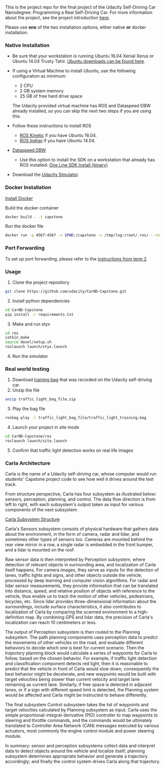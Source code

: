This is the project repo for the final project of the Udacity Self-Driving Car Nanodegree: Programming a Real Self-Driving Car. For more information about the project, see the project introduction [here](https://classroom.udacity.com/nanodegrees/nd013/parts/6047fe34-d93c-4f50-8336-b70ef10cb4b2/modules/e1a23b06-329a-4684-a717-ad476f0d8dff/lessons/462c933d-9f24-42d3-8bdc-a08a5fc866e4/concepts/5ab4b122-83e6-436d-850f-9f4d26627fd9).

Please use **one** of the two installation options, either native **or** docker installation.

### Native Installation

* Be sure that your workstation is running Ubuntu 16.04 Xenial Xerus or Ubuntu 14.04 Trusty Tahir. [Ubuntu downloads can be found here](https://www.ubuntu.com/download/desktop).
* If using a Virtual Machine to install Ubuntu, use the following configuration as minimum:
  * 2 CPU
  * 2 GB system memory
  * 25 GB of free hard drive space

  The Udacity provided virtual machine has ROS and Dataspeed DBW already installed, so you can skip the next two steps if you are using this.

* Follow these instructions to install ROS
  * [ROS Kinetic](http://wiki.ros.org/kinetic/Installation/Ubuntu) if you have Ubuntu 16.04.
  * [ROS Indigo](http://wiki.ros.org/indigo/Installation/Ubuntu) if you have Ubuntu 14.04.
* [Dataspeed DBW](https://bitbucket.org/DataspeedInc/dbw_mkz_ros)
  * Use this option to install the SDK on a workstation that already has ROS installed: [One Line SDK Install (binary)](https://bitbucket.org/DataspeedInc/dbw_mkz_ros/src/81e63fcc335d7b64139d7482017d6a97b405e250/ROS_SETUP.md?fileviewer=file-view-default)
* Download the [Udacity Simulator](https://github.com/udacity/CarND-Capstone/releases).

### Docker Installation
[Install Docker](https://docs.docker.com/engine/installation/)

Build the docker container
```bash
docker build . -t capstone
```

Run the docker file
```bash
docker run -p 4567:4567 -v $PWD:/capstone -v /tmp/log:/root/.ros/ --rm -it capstone
```

### Port Forwarding
To set up port forwarding, please refer to the [instructions from term 2](https://classroom.udacity.com/nanodegrees/nd013/parts/40f38239-66b6-46ec-ae68-03afd8a601c8/modules/0949fca6-b379-42af-a919-ee50aa304e6a/lessons/f758c44c-5e40-4e01-93b5-1a82aa4e044f/concepts/16cf4a78-4fc7-49e1-8621-3450ca938b77)

### Usage

1. Clone the project repository
```bash
git clone https://github.com/udacity/CarND-Capstone.git
```

2. Install python dependencies
```bash
cd CarND-Capstone
pip install -r requirements.txt
```
3. Make and run styx
```bash
cd ros
catkin_make
source devel/setup.sh
roslaunch launch/styx.launch
```
4. Run the simulator

### Real world testing
1. Download [training bag](https://s3-us-west-1.amazonaws.com/udacity-selfdrivingcar/traffic_light_bag_file.zip) that was recorded on the Udacity self-driving car.
2. Unzip the file
```bash
unzip traffic_light_bag_file.zip
```
3. Play the bag file
```bash
rosbag play -l traffic_light_bag_file/traffic_light_training.bag
```
4. Launch your project in site mode
```bash
cd CarND-Capstone/ros
roslaunch launch/site.launch
```
5. Confirm that traffic light detection works on real life images

### Carla Architecture
Carla is the name of a Udacity self-driving car, whose computer would run students' Capstone project code to see how well it drives around the test track.

From structure perspective, Carla has four subsystem as illustrated below: sensors, perception, planning, and control. The data flow direction is from left to right, with each subsystem's output taken as input for various components of the next subsystem.

[Carla Subsystem Structure](imgs/Carla_subsystems_structure.png "Subsystems")

Carla's Sensors subsystem consists of physical hardware that gathers data about the environment, in the form of camera, radar and lidar, and sometimes other types of sensors too. Cameras are mounted behind the rear view mirror in a row, a single radar is embedded in the front bumper, and a lidar is mounted on the roof. 

Raw sensor data is then interpreted by Perception subsystem, where detection of relevant objects in surrounding area, and localization of Carla itself happens. For camera images, they serve as inputs for the detection of lanes, traffic lights and signs, and other objects outside the vehicle, processed by deep learning and computer vision algorithms. For radar and lidar sensor measurements, they provide information that can be translated into distance, speed, and relative position of objects with reference to the vehicle, thus enable us to track the motion of other vehicles, pedestrians, bicycles, etc. Since lidar provides three-dimensional information about the surroundings, include surface characteristics, it also contributes to localization of Carla by comparing the scanned environment to a high-definition map. By combining GPS and lidar data, the precision of Carla's localization can reach 10 centimeters or less.

The output of Perception subsystem is then routed to the Planning subsystem. The path planning components uses perception data to predict the movements of other vehicles on the road, and evaluate different behaviors to decide which one is best for current scenario. Then the trajectory planning block would calculate a series of waypoints for Carla to follow, based on the chosen behavior. For example, if traffic light detection and classification component detects red light, then it is reasonable to predict that the vehicle in front of Carla would slow down, consequently the best behavior might be decelerate, and new waypoints would be built with target velocities being slower than current velocity and target lane remaining as current lane. Similarly, if free space is detected in adjacent lanes, or if a sign with different speed limit is detected, the Planning system would be affected and Carla might be instructed to behave differently.

The final subsystem Control subsystem takes the list of waypoints and target velocities calculated by Planning subsystem as input. Carla uses the simple proportional-integral-derivative (PID) controller to map waypoints to steering and throttle commands, and the commands would be ultimately translated to Controller Area Network (CAN) messages executed by various actuators, most commonly the engine control module and power steering module.

In summary: sensor and perception subsystems collect data and interpret data to detect objects around the vehicle and localize itself; planning subsystem determines appropriate behavior and generate a trajectory accordingly; and finally the control system drives Carla along that trajectory.

